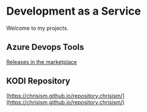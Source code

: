 # Development as a Service

Welcome to my projects.

## Azure Devops Tools
[Releases in the marketplace](https://marketplace.visualstudio.com/search?term=jungerius&target=AzureDevOps&category=All%20categories&sortBy=Relevance)

## KODI Repository
[https://chrisism.github.io/repository.chrisism/](https://chrisism.github.io/repository.chrisism/)